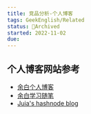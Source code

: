```yaml
---
title: 竞品分析-个人博客
tags: GeekEnglish/Related
status: 🔵Archived
started: 2022-11-02
due:
---
```

## 个人博客网站参考
- [余白个人博客](https://www.vipyubai.top/)
- [余白学习随笔](https://www.vipyubai.top/)
- [Juia's hashnode blog](https://yuridevat.hashnode.dev/)